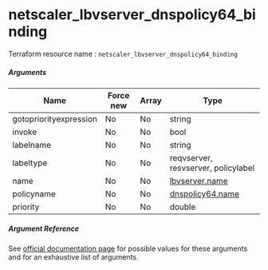 # netscaler_lbvserver_dnspolicy64_binding

Terraform resource name : ```netscaler_lbvserver_dnspolicy64_binding```

##### Arguments

| Name | Force new | Array | Type |
|----|----|----|----|
|gotopriorityexpression|No|No|string|
|invoke|No|No|bool|
|labelname|No|No|string|
|labeltype|No|No|reqvserver, resvserver, policylabel|
|name|No|No|[lbvserver.name](/doc/resources/lbvserver.md)|
|policyname|No|No|[dnspolicy64.name](/doc/resources/dnspolicy64.md)|
|priority|No|No|double|

##### Argument Reference

See [official documentation page](https://developer-docs.citrix.com/projects/netscaler-nitro-api/en/11.0/configuration/load-balancing/lbvserver_dnspolicy64_binding/lbvserver_dnspolicy64_binding/) for possible values for these arguments and for an exhaustive list of arguments.


